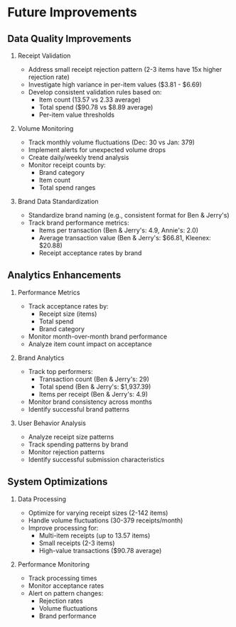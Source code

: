 # Future Improvements

## Data Quality Improvements

1. Receipt Validation
   - Address small receipt rejection pattern (2-3 items have 15x higher rejection rate)
   - Investigate high variance in per-item values ($3.81 - $6.69)
   - Develop consistent validation rules based on:
     * Item count (13.57 vs 2.33 average)
     * Total spend ($90.78 vs $8.89 average)
     * Per-item value thresholds

2. Volume Monitoring
   - Track monthly volume fluctuations (Dec: 30 vs Jan: 379)
   - Implement alerts for unexpected volume drops
   - Create daily/weekly trend analysis
   - Monitor receipt counts by:
     * Brand category
     * Item count
     * Total spend ranges

3. Brand Data Standardization
   - Standardize brand naming (e.g., consistent format for Ben & Jerry's)
   - Track brand performance metrics:
     * Items per transaction (Ben & Jerry's: 4.9, Annie's: 2.0)
     * Average transaction value (Ben & Jerry's: $66.81, Kleenex: $20.88)
     * Receipt acceptance rates by brand

## Analytics Enhancements

1. Performance Metrics
   - Track acceptance rates by:
     * Receipt size (items)
     * Total spend
     * Brand category
   - Monitor month-over-month brand performance
   - Analyze item count impact on acceptance

2. Brand Analytics
   - Track top performers:
     * Transaction count (Ben & Jerry's: 29)
     * Total spend (Ben & Jerry's: $1,937.39)
     * Items per receipt (Ben & Jerry's: 4.9)
   - Monitor brand consistency across months
   - Identify successful brand patterns

3. User Behavior Analysis
   - Analyze receipt size patterns
   - Track spending patterns by brand
   - Monitor rejection patterns
   - Identify successful submission characteristics

## System Optimizations

1. Data Processing
   - Optimize for varying receipt sizes (2-142 items)
   - Handle volume fluctuations (30-379 receipts/month)
   - Improve processing for:
     * Multi-item receipts (up to 13.57 items)
     * Small receipts (2-3 items)
     * High-value transactions ($90.78 average)

2. Performance Monitoring
   - Track processing times
   - Monitor acceptance rates
   - Alert on pattern changes:
     * Rejection rates
     * Volume fluctuations
     * Brand performance 